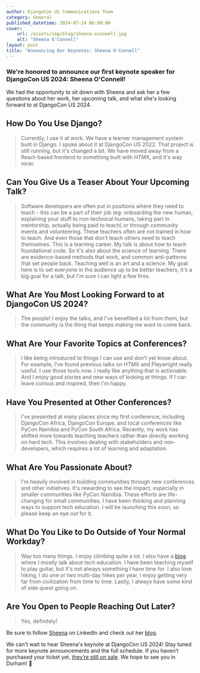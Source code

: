 ```yaml
---
author: DjangoCon US Communications Team
category: General
published_datetime: 2024-07-24 06:00:00
cover:
    url: /assets/img/blog/sheena-oconnell.jpg
    alt: "Sheena O'Connell"
layout: post
title: "Announcing Our Keynotes: Sheena O'Connell"
---
```


### We're honored to announce our first keynote speaker for DjangoCon US 2024: Sheena O'Connell!

We had the opportunity to sit down with Sheena and ask her a few questions about her work, her upcoming talk, and what she's looking forward to at DjangoCon US 2024.

## How Do You Use Django?

>Currently, I use it at work. We have a learner management system built in Django. I spoke about it at DjangoCon US 2022. That project is still running, but it's changed a bit. We have moved away from a React-based frontend to something built with HTMX, and it's way nicer.

## Can You Give Us a Teaser About Your Upcoming Talk?

>Software developers are often put in positions where they need to teach - this can be a part of their job (eg: onboarding the new human, explaining your stuff to non-technical humans, taking part in mentorship, actually being paid to teach) or through community events and volunteering. These teachers often are not trained in how to teach. And even those that don't teach others need to teach themselves. This is a learning career.
>My talk is about how to teach foundational code. So it's also about the science of learning. There are evidence-based methods that work, and common anti-patterns that set people back. Teaching well is an art and a science. My goal here is to set everyone in the audience up to be better teachers, it's a big goal for a talk, but I'm sure I can light a few fires.


## What Are You Most Looking Forward to at DjangoCon US 2024?

>The people! I enjoy the talks, and I've benefited a lot from them, but the community is the thing that keeps making me want to come back.

## What Are Your Favorite Topics at Conferences?

>I like being introduced to things I can use and don't yet know about. For example, I've found previous talks on HTMX and Playwright really useful. I use those tools now. I really like anything that is actionable. And I enjoy good stories and new ways of looking at things. If I can leave curious and inspired, then I'm happy.

## Have You Presented at Other Conferences?

>I've presented at many places since my first conference, including DjangoCon Africa, DjangoCon Europe, and local conferences like PyCon Namibia and PyCon South Africa. Recently, my work has shifted more towards teaching teachers rather than directly working on hard tech. This involves dealing with stakeholders and non-developers, which requires a lot of learning and adaptation.

## What Are You Passionate About?

>I'm heavily involved in building communities through new conferences and other initiatives. It's rewarding to see the impact, especially in smaller communities like PyCon Namibia. These efforts are life-changing for small communities. I have been thinking and planning ways to support tech education. I will be launching this soon, so please keep an eye out for it.

## What Do You Like to Do Outside of Your Normal Workday?

>Way too many things. I enjoy climbing quite a lot. I also have a [blog](http://sheenaoc.com/) where I mostly talk about tech education. I have been teaching myself to play guitar, but it's not always something I have time for.   I also love hiking, I do one or two multi-day hikes per year, I enjoy getting very far from civilization from time to time. Lastly, I always have some kind of side quest going on.

## Are You Open to People Reaching Out Later?

>Yes, definitely!

Be sure to follow [Sheena](https://www.linkedin.com/in/sheena-o-connell-0bb72527/) on LinkedIn and check out her [blog](http://sheenaoc.com/).

We can't wait to hear Sheena's keynote at DjangoCon US 2024! Stay tuned for more keynote announcements and the full schedule. If you haven’t purchased your ticket yet, [they’re still on sale](https://ti.to/defna/djangocon-us-2024). We hope to see you in Durham! 🐂
